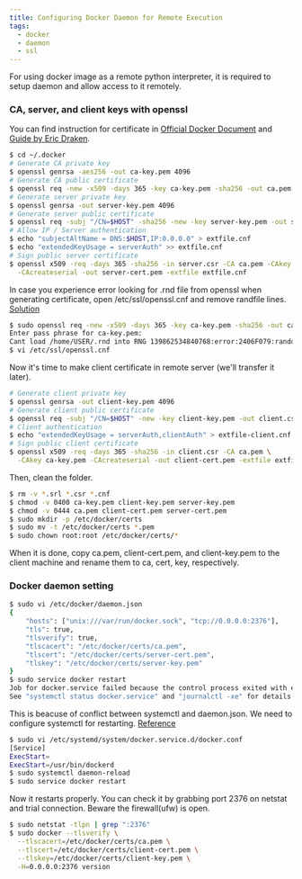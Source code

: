 ```yaml
---
title: Configuring Docker Daemon for Remote Execution
tags:
  - docker
  - daemon
  - ssl
---
```

For using docker image as a remote python interpreter, it is required to setup daemon and allow access to it remotely.

### CA, server, and client keys with openssl
You can find instruction for certificate in [Official Docker Document](https://docs.docker.com/engine/security/https/) and [Guide by Eric Draken](https://ericdraken.com/phpstorm-docker-daemon-https-aws/).
```bash
$ cd ~/.docker
# Generate CA private key
$ openssl genrsa -aes256 -out ca-key.pem 4096
# Generate CA public certificate
$ openssl req -new -x509 -days 365 -key ca-key.pem -sha256 -out ca.pem
# Generate server private key
$ openssl genrsa -out server-key.pem 4096
# Generate server public certificate
$ openssl req -subj "/CN=$HOST" -sha256 -new -key server-key.pem -out server.csr
# Allow IP / Server authentication
$ echo "subjectAltName = DNS:$HOST,IP:0.0.0.0" > extfile.cnf
$ echo "extendedKeyUsage = serverAuth" >> extfile.cnf
# Sign public server certificate
$ openssl x509 -req -days 365 -sha256 -in server.csr -CA ca.pem -CAkey ca-key.pem \
  -CAcreateserial -out server-cert.pem -extfile extfile.cnf
```
In case you experience error looking for .rnd file from openssl when generating certificate, open /etc/ssl/openssl.cnf and remove randfile lines. [Solution](https://github.com/openssl/openssl/issues/7754#issuecomment-444063355)
```bash
$ sudo openssl req -new -x509 -days 365 -key ca-key.pem -sha256 -out ca.pem
Enter pass phrase for ca-key.pem:
Cant load /home/USER/.rnd into RNG 139862534840768:error:2406F079:random number generator:RAND_load_file:Cannot open file:../crypto/rand/randfile.c:88:Filename=/home/USER/.rnd
$ vi /etc/ssl/openssl.cnf
```

Now it's time to make client certificate in remote server (we'll transfer it later).
```bash
# Generate client private key
$ openssl genrsa -out client-key.pem 4096
# Generate client public certificate
$ openssl req -subj "/CN=$HOST" -new -key client-key.pem -out client.csr
# Client authentication
$ echo "extendedKeyUsage = serverAuth,clientAuth" > extfile-client.cnf
# Sign public client certificate
$ openssl x509 -req -days 365 -sha256 -in client.csr -CA ca.pem \
  -CAkey ca-key.pem -CAcreateserial -out client-cert.pem -extfile extfile-client.cnf
```
Then, clean the folder.
```bash
$ rm -v *.srl *.csr *.cnf
$ chmod -v 0400 ca-key.pem client-key.pem server-key.pem
$ chmod -v 0444 ca.pem client-cert.pem server-cert.pem
$ sudo mkdir -p /etc/docker/certs
$ sudo mv -t /etc/docker/certs *.pem
$ sudo chown root:root /etc/docker/certs/*
```
When it is done, copy ca.pem, client-cert.pem, and client-key.pem to the client machine and rename them to ca, cert, key, respectively.

### Docker daemon setting
```bash
$ sudo vi /etc/docker/daemon.json
{
    "hosts": ["unix:///var/run/docker.sock", "tcp://0.0.0.0:2376"],
    "tls": true,
    "tlsverify": true,
    "tlscacert": "/etc/docker/certs/ca.pem",
    "tlscert": "/etc/docker/certs/server-cert.pem",
    "tlskey": "/etc/docker/certs/server-key.pem"
}
$ sudo service docker restart
Job for docker.service failed because the control process exited with error code.
See "systemctl status docker.service" and "journalctl -xe" for details.
```
This is beacuse of conflict between systemctl and daemon.json. We need to configure systemctl for restarting.
[Reference](https://gist.github.com/ivan-pinatti/6ad05557e526f1f32ca357d15139df83)
```bash
$ sudo vi /etc/systemd/system/docker.service.d/docker.conf
[Service]
ExecStart=
ExecStart=/usr/bin/dockerd
$ sudo systemctl daemon-reload
$ sudo service docker restart
```
Now it restarts properly. You can check it by grabbing port 2376 on netstat and trial connection. Beware the firewall(ufw) is open.
```bash
$ sudo netstat -tlpn | grep ":2376"
$ sudo docker --tlsverify \
  --tlscacert=/etc/docker/certs/ca.pem \
  --tlscert=/etc/docker/certs/client-cert.pem \
  --tlskey=/etc/docker/certs/client-key.pem \
  -H=0.0.0.0:2376 version
```
